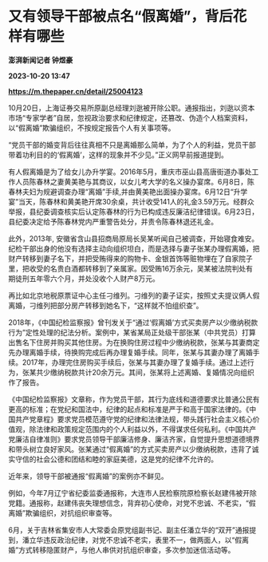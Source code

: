 # 又有领导干部被点名“假离婚”，背后花样有哪些
**澎湃新闻记者 钟煜豪**

**2023-10-20 13:47**

**https://m.thepaper.cn/detail/25004123**

10月20日，上海证券交易所原副总经理刘逖被开除公职。通报指出，刘逖以资本市场“专家学者”自居，忽视政治要求和纪律规定，还篡改、伪造个人档案资料，以“假离婚”欺骗组织，不按规定报告个人有关事项等。

“党员干部的婚变背后往往真相不只是离婚那么简单，为了个人的利益，党员干部带着功利目的的‘假离婚’，这样的现象并不少见。”正义网早前报道提到。

有人假离婚是为了给女儿办升学宴。2016年5月，重庆市巫山县高唐街道办事处工作人员陈春林之妻黄美艳与其商议，以女儿考大学的名义操办宴席。6月8日，陈春林夫妇为规避调查办理“离婚”手续,并由黄美艳出面操办宴席。6月12日“升学宴”当天，陈春林和黄美艳开席30余桌，共计收受141人的礼金3.59万元。经群众举报，县纪委调查核实后认定陈春林的行为已构成违反廉洁纪律错误。6月23日，县纪委决定给予陈春林党内严重警告处分，并责令陈春林退还礼金。

此外，2013年, 安徽省含山县招商局原局长吴某听闻自己被调查，开始寝食难安。纪检干部出身的他没有选择主动向组织坦白，而是选择与妻子张某办理假离婚，把财产转移到妻子名下，并把受贿得来的购物卡、金银首饰等赃物埋在了自家院子里，把收受的名贵白酒都转移到了亲属家。因受贿16万余元，吴某被法院判处有期徒刑五年零六个月，并处没收个人财产8万元。

再比如北京地税原票证中心主任刁维列。刁维列的妻子证实，按照丈夫提议俩人假离婚，刁维列把部分房产转移到她名下，“这样就不怕组织查”。

2018年，《中国纪检监察报》曾刊发关于“通过‘假离婚’方式买卖房产以少缴纳税款行为”定性处理的纪法分析。案例中，某省某局正处级干部张某（中共党员）打算出售名下住房并购买其他住房。为在换购住房过程中少缴纳税款，张某与其妻商定先办理离婚手续，待换购完成后再办理复婚手续。同年，张某与其妻办理了离婚手续。2017年，办理完住房购买手续后，张某与其妻办理了复婚手续。通过上述行为，张某共少缴纳税款共计20余万元。其间，张某将上述离婚、复婚情况向组织作了报告。

《中国纪检监察报》文章称，作为党员干部，其行为底线和道德要求比普通公民有更高的标准；在党纪和国法中，纪律的起点和标准是严于和高于国家法律的。《中国共产党章程》要求党员模范遵守党的纪律和法律法规，带头践行社会主义核心价值观，除法律和政策规定范围内的个人利益以外，不得谋求任何私利。《中国共产党廉洁自律准则》要求党员领导干部廉洁修身、廉洁齐家，自觉提升思想道德境界和带头树立良好家风。张某通过“假离婚”的方式买卖房产以少缴纳税款，违背了诚实守信的社会公德和团结和睦的家庭美德，这是党的纪律不允许的。

近年来，领导干部被通报“假离婚”的案例亦不鲜见。

例如，今年7月辽宁省纪委监委通报称，大连市人民检察院原检察长赵建伟被开除党籍。通报称，赵建伟丧失理想信念，背弃初心使命，对党不忠诚、不老实，“假离婚”欺骗组织，对抗组织审查等。

6月，关于吉林省集安市人大常委会原党组副书记、副主任潘立华的“双开”通报提到，潘立华违反政治纪律，对党不忠诚不老实，表里不一，做两面人，以“假离婚”方式转移隐匿财产，与他人串供对抗组织审查，多次参加迷信活动等。